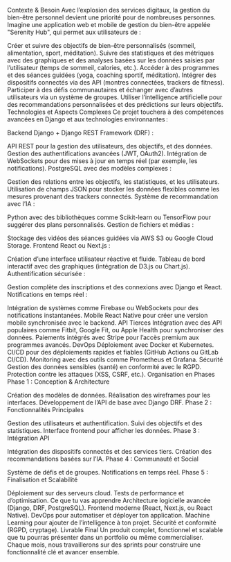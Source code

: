 Contexte & Besoin Avec l’explosion des services digitaux, la gestion du bien-être personnel devient une priorité pour de nombreuses personnes. Imagine une application web et mobile de gestion du bien-être appelée "Serenity Hub", qui permet aux utilisateurs de :

Créer et suivre des objectifs de bien-être personnalisés (sommeil, alimentation, sport, méditation). Suivre des statistiques et des métriques avec des graphiques et des analyses basées sur les données saisies par l’utilisateur (temps de sommeil, calories, etc.). Accéder à des programmes et des séances guidées (yoga, coaching sportif, méditation). Intégrer des dispositifs connectés via des API (montres connectées, trackers de fitness). Participer à des défis communautaires et échanger avec d’autres utilisateurs via un système de groupes. Utiliser l’intelligence artificielle pour des recommandations personnalisées et des prédictions sur leurs objectifs. Technologies et Aspects Complexes Ce projet touchera à des compétences avancées en Django et aux technologies environnantes :

Backend Django + Django REST Framework (DRF) :

API REST pour la gestion des utilisateurs, des objectifs, et des données. Gestion des authentifications avancées (JWT, OAuth2). Intégration de WebSockets pour des mises à jour en temps réel (par exemple, les notifications). PostgreSQL avec des modèles complexes :

Gestion des relations entre les objectifs, les statistiques, et les utilisateurs. Utilisation de champs JSON pour stocker les données flexibles comme les mesures provenant des trackers connectés. Système de recommandation avec l’IA :

Python avec des bibliothèques comme Scikit-learn ou TensorFlow pour suggérer des plans personnalisés. Gestion de fichiers et médias :

Stockage des vidéos des séances guidées via AWS S3 ou Google Cloud Storage. Frontend React ou Next.js :

Création d’une interface utilisateur réactive et fluide. Tableau de bord interactif avec des graphiques (intégration de D3.js ou Chart.js). Authentification sécurisée :

Gestion complète des inscriptions et des connexions avec Django et React. Notifications en temps réel :

Intégration de systèmes comme Firebase ou WebSockets pour des notifications instantanées. Mobile React Native pour créer une version mobile synchronisée avec le backend. API Tierces Intégration avec des API populaires comme Fitbit, Google Fit, ou Apple Health pour synchroniser des données. Paiements intégrés avec Stripe pour l’accès premium aux programmes avancés. DevOps Déploiement avec Docker et Kubernetes. CI/CD pour des déploiements rapides et fiables (GitHub Actions ou GitLab CI/CD). Monitoring avec des outils comme Prometheus et Grafana. Sécurité Gestion des données sensibles (santé) en conformité avec le RGPD. Protection contre les attaques (XSS, CSRF, etc.). Organisation en Phases Phase 1 : Conception & Architecture

Création des modèles de données. Réalisation des wireframes pour les interfaces. Développement de l’API de base avec Django DRF. Phase 2 : Fonctionnalités Principales

Gestion des utilisateurs et authentification. Suivi des objectifs et des statistiques. Interface frontend pour afficher les données. Phase 3 : Intégration API

Intégration des dispositifs connectés et des services tiers. Création des recommandations basées sur l’IA. Phase 4 : Communauté et Social

Système de défis et de groupes. Notifications en temps réel. Phase 5 : Finalisation et Scalabilité

Déploiement sur des serveurs cloud. Tests de performance et d’optimisation. Ce que tu vas apprendre Architecture logicielle avancée (Django, DRF, PostgreSQL). Frontend moderne (React, Next.js, ou React Native). DevOps pour automatiser et déployer ton application. Machine Learning pour ajouter de l’intelligence à ton projet. Sécurité et conformité (RGPD, cryptage). Livrable Final Un produit complet, fonctionnel et scalable que tu pourras présenter dans un portfolio ou même commercialiser. Chaque mois, nous travaillerons sur des sprints pour construire une fonctionnalité clé et avancer ensemble.

